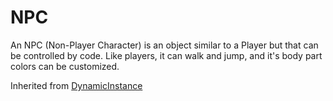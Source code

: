 # NPC
An NPC (Non-Player Character) is an object similar to a Player but that can be controlled by code. Like players, it can walk and jump, and it's body part colors can be customized.

Inherited from [DynamicInstance](../DynamicInstance)
